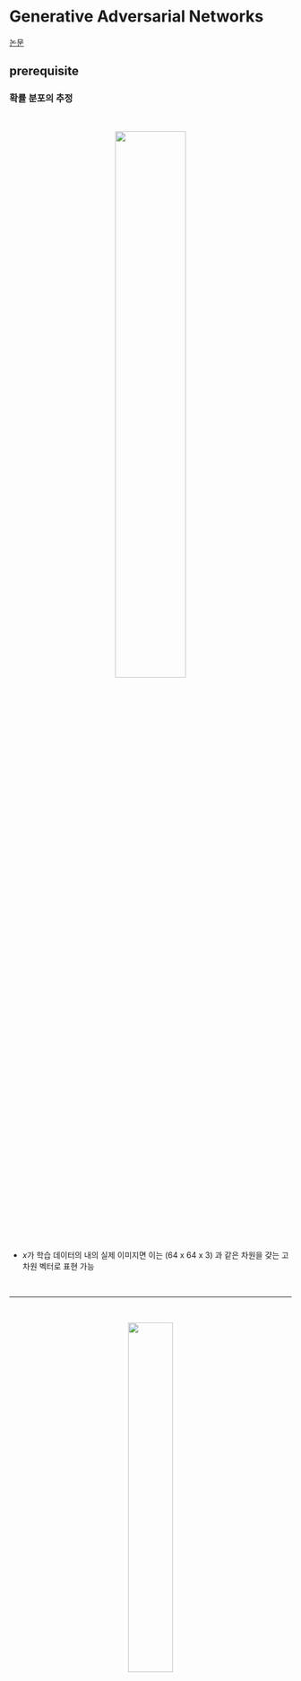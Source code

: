# Generative Adversarial Networks
[논문](https://arxiv.org/pdf/1406.2661.pdf)

## prerequisite
### 확률 분포의 추정

<br>

<p align=center><img src="./images/1/1.jpg" width=50%></p>

<br>

- $x$가 학습 데이터의 내의 실제 이미지면 이는 (64 x 64 x 3) 과 같은 차원을 걎는 고차원 벡터로 표현 가능

<br>

<hr>


<br>

<p align=center><img src="./images/1/2.png" width=40%></p>

<br>

- $x$ 값들은 하나하나가 각 이미지를 의미
- 우리는 실제 이미지들의 정확한 분포 필요

<br>

- 사람 얼굴 이미지 예시

    <br>

    <p align=left><img src="./images/1/3.png" width=40%></p>

    <br>

    - 이 데이터 셋은 안경을 쓴 남성 이미지들을 몇몇 포함하고 있을 수 있음
    
    <br>
    
    <p align=left><img src="./images/1/4.png" width=40%></p>

    <br>
    
    - 이 데이터 셋은 검은 머리 여성의 이미지들을 포함할 수 있음

    <br>
    
    <p align=left><img src="./images/1/5.png" width=40%></p>

    <br>
    
    - 이 데이터 셋은 금발 머리 여성의 이미지들을 다수 포함할 수 있음

    <br>
    
    <p align=left><img src="./images/1/6.png" width=40%></p>

    <br>
    
    - 이 데이터 셋은 이상한 이미지들을 포함하고 있을 수 있음

<br>

<hr>

<br>

- 생성 모델은 $p_{data}(x)$를 잘 근사하는 $p_{model}$ 을 찾는 것이 목표
    - $p_{data}(x)$ : 실제 이미지들의 분포
    - $p_{model}$ : 모델이 생성한 이미지들의 분포

    <br>

    <p align=center><img src="./images/1/7.png" width=40%></p>

    <br>

    - $p_{model}$를 실제 이미지들의 분포인 $p_{data}$와 비슷하게 추정해야 다양하고 정확한 sample 이미지를 얻을 수 있음
    - 잘못 추정을 하면 실제로 존재하지 않는 이미지나 이상한한 이미지가 나올 확률이 높음
    - 즉, 확률 분포 모델도 선정을 잘 해야함

<br>
<br>

## VAE와의 차이
- 복잡하고 고차원인 학습 분포로부터 데이터를 샘플링하고자 하는데 이를 직접적으로 하는 것은 불가능
    - 확률 분폰의 추정 자체가 고차원 공간에서는 불안정하고 힘듦
- 이를 해결하기 위해 쉽게 데이터를 샘플링하는 것이 간단한 분포를 이용
    - Gaussian distribution 과 같은
- 이 간단한 분포를 학습 분포로 변형 (Transfromation) 하는 방법을 학습

<br>

- VAE
    - 이미지를 학습한 encoder로부터 얻어진 $\mu, \sigma$ 를 통하여 latent vector $z$를 결정
    - latent vector가 decoder를 통과하여 입력으로 넣어준 이미지 데이터를 잘 복원하는 형태로 학습
- GAN
    - 학습 때 부터 표준정규분포에서 랜덤하게 얻은 vector $z$ 를 자유롭게 입력으로 넣어줌
    - $z$ 가 **Generator (Decoder)** 를 통과하여 나온 데이터는 학습 데이터에 한 이미지에 대응된다고 보기 어려움
    - 학습 이미지를 복원하는 방법으로 학습이 불가능
    - 이를 해결하기 위해 **Discriminator** 라는 네트워크를 하나 더 도입하여  생성된 이미지가 데이터 분포 내에 속하는지 판단하도록 함


<br>

## GAN 학습 

<br>

<p align=center><img src="./images/1/8.png" width=40%></p>

<br>

- **Discriminator**
    - 진짜 이미지와 가짜 이미지를 구분
    - 즉, Generator로 생성된 데이터가 실제 데이터 (학습 데이터) 가 가지고있는 참값의 데이터 분포에 속하고 있는지 판단
- **Generator**
    - 진짜처럼 보이는 이미지를 생성하여 discriminator를 속임
    - 표준 정규분포로 random 하게 얻은 $z$ 값이 입력으로 들어감


<br>

- VAE와 다르게 생성된 이미지 각각의 pixel이 어떤 값이어야 한다는 기준 없기 때문에 loss를 구할 수 없음
- 이 문제를 해결하기 위해서 discriminator 통과하여 간접적으로 generator를 학습
- 학습이 끝나면 generator의 network를 이용하여 새로운 데이터 생성


<br>
<br>

### Discriminator 학습
Generator가 생성한 이미지와 real 이미지를 잘 분류하기 위해 학습



<br>

<p align=center><img src="./images/1/9.png" width=20%></p>

<br>

- 진짜 이미지 $x$ 가 Discriminator의 입력으로 들어가면 이 이미지가 진짜인지 가짜인지 판단하는 binary classification 진행
    - Sigmoid 함수를 통과하여 하나의 scalar 값 생성
- 출력값이 1에 가까울 수록 real image, 0에 가까울수록 generator로 생성된 fake image 일 확률 높음
- 따라서 $D(x)$ 값이 최대한 1과 가까워야 함
    - 이렇게 학습

<br>
<br>

### Generator 학습
Discriminator를 속이기 위해 진짜와 구분하기 어려운 이미지를 생성하기 위해 학습

<br>

<p align=center><img src="./images/1/10.png" width=40%></p>

<br>

- 표준 정규 분포에서 sampling 하여 latent vector (code)를 생성하여 generator의 입력으로 사용
- Generator는 이 값으로 입력 이미지와 같은 사이즈의 가짜 이미지 생성
- 생성된 이미지를 Discrimator의 입력으로 사용하여 진짜 이미지인지 가짜 이미지인지 판단
- Generator의 입장에서는 Discriminator가 1에 가깝게, 즉 진짜이미지로 판단하도록 학습

<br>
<br>

### Loss Function
